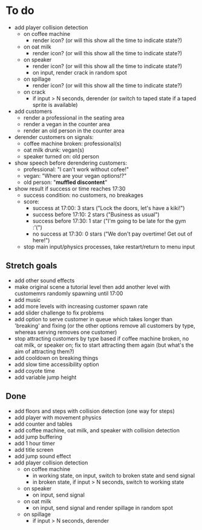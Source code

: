 # To do

- add player collision detection
  - on coffee machine
    - render icon? (or will this show all the time to indicate state?)
  - on oat milk
    - render icon? (or will this show all the time to indicate state?)
  - on speaker
    - render icon? (or will this show all the time to indicate state?)
    - on input, render crack in random spot
  - on spillage
    - render icon? (or will this show all the time to indicate state?)
  - on crack
    <!-- - render input prompt: "E" to tape/fix -->
    - if input > N seconds, derender (or switch to taped state if a taped sprite
      is available)
- add customers
  - render a professional in the seating area
  - render a vegan in the counter area
  - render an old person in the counter area
- derender customers on signals:
  - coffee machine broken: professional(s)
  - oat milk drunk: vegan(s)
  - speaker turned on: old person
- show speech before derendering customers:
  - professional: "I can't work without cofee!"
  - vegan: "Where are your vegan options!?"
  - old person: "**muffled discontent**"
- show result if success or time reaches 17:30
  - success condition: no customers, no breakages
  - score:
    - success at 17:00: 3 stars ("Lock the doors, let's have a kiki!")
    - success before 17:10: 2 stars ("Business as usual")
    - success before 17:30: 1 star ("I'm going to be late for the gym :'(")
    - no success at 17:30: 0 stars ("We don't pay overtime! Get out of here!")
  - stop main input/physics processes, take restart/return to menu input

## Stretch goals

- add other sound effects
- make original scene a tutorial level then add another level with customemrs
  randomly spawning until 17:00
- add music
- add more levels with increasing customer spawn rate
- add slider challenge to fix problems
- add option to serve customer in queue which takes longer than 'breaking' and
  fixing (or the other options remove all customers by type, whereas serving
  removes one customer)
- stop attracting customers by type based if coffee machine broken, no oat milk,
  or speaker on; fix to start attracting them again (but what's the aim of
  attracting them?)
- add cooldown on breaking things
- add slow time accessibility option
- add coyote time
- add variable jump height

## Done

- add floors and steps with collision detection (one way for steps)
- add player with movement physics
- add counter and tables
- add coffee machine, oat milk, and speaker with collision detection
- add jump buffering
- add 1 hour timer
- add title screen
- add jump sound effect
- add player collision detection
  - on coffee machine
    - in working state, on input, switch to broken state and send signal
    - in broken state, if input > N seconds, switch to working state
  - on speaker
    - on input, send signal
  - on oat milk
    - on input, send signal and render spillage in random spot
  - on spillage
    - if input > N seconds, derender
